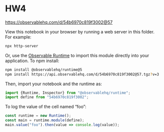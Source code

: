 # HW4

https://observablehq.com/d/54b6970c819f3002@57

View this notebook in your browser by running a web server in this folder. For
example:

~~~sh
npx http-server
~~~

Or, use the [Observable Runtime](https://github.com/observablehq/runtime) to
import this module directly into your application. To npm install:

~~~sh
npm install @observablehq/runtime@5
npm install https://api.observablehq.com/d/54b6970c819f3002@57.tgz?v=3
~~~

Then, import your notebook and the runtime as:

~~~js
import {Runtime, Inspector} from "@observablehq/runtime";
import define from "54b6970c819f3002";
~~~

To log the value of the cell named “foo”:

~~~js
const runtime = new Runtime();
const main = runtime.module(define);
main.value("foo").then(value => console.log(value));
~~~
